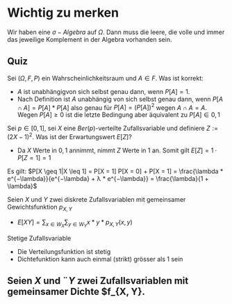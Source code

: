 # Wichtig zu merken
Wir haben eine $\sigma-Algebra$ auf $\Omega$. Dann muss die leere, die volle und immer das jeweilige Komplement in der Algebra vorhanden sein.

## Quiz
Sei $(\Omega, F, P)$ ein Wahrscheinlichkeitsraum und $A \in F$. Was ist korrekt:
- $A$ ist unabhängigvon sich selbst genau dann, wenn $P[A] = 1$.
- Nach Definition ist $A$ unabhängig von sich selbst genau dann, wenn $P [A ∩ A] = P [A] * P [A]$ also genau für $P [A] = (P [A])^2$ wegen $A \cap A = A$. Wegen $P [A] \geq 0$ ist die letzte Bedingung aber äquivalent zu $P [A] ∈ {0, 1}$

Sei $p \in [0, 1]$, sei $X$ eine $Ber(p)$-verteilte Zufallsvariable und definiere $Z := (2X − 1)^2$. Was ist der Erwartungswert $E[Z]$?
- Da $X$ Werte in ${0, 1}$ annimmt, nimmt $Z$ Werte in ${1}$ an. Somit gilt $E[Z] = 1 · P[Z = 1] = 1$

Es gilt: $P[X \geq 1|X \leq 1] = P[X = 1] P[X = 0] + P[X = 1] = \frac{\lambda * e^{−\lambda}}{e^{−\lambda} + λ * e^{−\lambda}} = \frac{\lambda}{1 + \lambda}$

Seien $X$ und $Y$ zwei diskrete Zufallsvariablen mit gemeinsamer Gewichtsfunktion $p_{X,Y}$ 
- $E[XY] = \sum_{x \in W_X} \sum_{y \in W_Y} x*y*p_{X, Y}(x, y)$ 

Stetige Zufallsvariable
- Die Verteilungsfunktion ist stetig
- Dichtefunktion kann auch einmal (strikt) grösser als 1 sein

Seien $X$ und ¨$Y$ zwei Zufallsvariablen mit gemeinsamer Dichte $f_{X, Y}.
- 